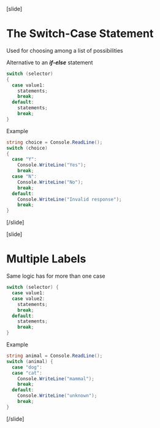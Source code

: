 [slide]
# The Switch-Case Statement
Used for choosing among a list of possibilities

Alternative to an ***if-else*** statement

```csharp
switch (selector)
{
  case value1:
    statements;
    break;
  default:
    statements;
    break;
}
```
Example

```csharp
string choice = Console.ReadLine();
switch (choice)
{
  case "Y":
    Console.WriteLine("Yes");
    break;
  case "N":
    Console.WriteLine("No");
    break;
  default:
    Console.WriteLine("Invalid response");
    break;
}
```
[/slide]

[slide]
# Multiple Labels
Same logic has for more than one case

```csharp
switch (selector) {
  case value1:
  case value2:
    statements;
    break;
  default:
    statements; 
    break;
}
```

Example

```csharp
string animal = Console.ReadLine();
switch (animal) {
  case "dog":
  case "cat":
    Console.WriteLine("mammal");
    break;
  default:
    Console.WriteLine("unknown"); 
    break;
}
```
[/slide]